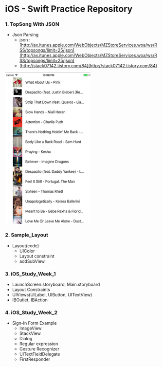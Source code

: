 iOS - Swift Practice Repository
=========================

### 1. TopSong With JSON
  - Json Parsing
	- json : [http://ax.itunes.apple.com/WebObjects/MZStoreServices.woa/ws/RSS/topsongs/limit=25/json](http://ax.itunes.apple.com/WebObjects/MZStoreServices.woa/ws/RSS/topsongs/limit=25/json)
	- [http://stack07142.tistory.com/84](http://stack07142.tistory.com/84)

<img src="./img/TopSong25.png" width="280" height="498">

### 2. Sample_Layout
- Layout(code)
	- UIColor
	- Layout constraint
	- addSubView

### 3. iOS_Study_Week_1
- LaunchScreen.storyboard, Main.storyboard
- Layout Constraints
- UIViews(UILabel, UIButton, UITextView)
- IBOutlet, IBAction

### 4. iOS_Study_Week_2
- Sign-In Form Example
	- ImageView
	- StackView
	- Dialog
	- Regular expression
	- Gesture Recognizer
	- UITextFieldDelegate
	- FirstResponder 

